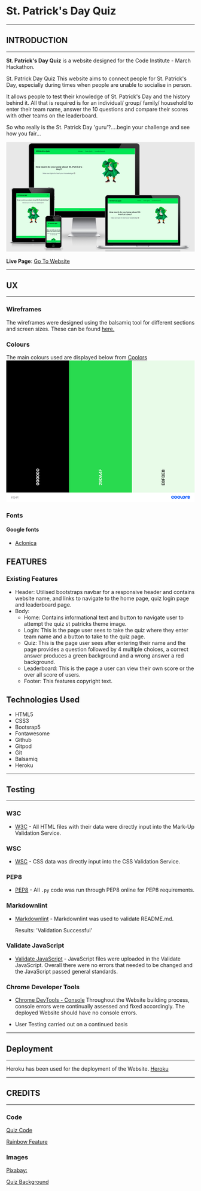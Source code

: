 # St. Patrick's Day Quiz

---

## INTRODUCTION

---

**St. Patrick's Day Quiz** is a website designed for the Code Institute - March
Hackathon.

St. Patrick Day Quiz This website aims to connect people for St. Patrick's Day,
especially
during times when people are unable to socialise in person.

It allows people to test their
knowledge of St. Patrick's Day and the history behind it. All that is required
is for an individual/ group/ family/ household to enter their team name,
answer the 10 questions
and compare their scores with other teams on the leaderboard.

So who really is the St. Patrick Day 'guru'?....begin your challenge and see how
you fair...

![](/static/images/Screenshot%202021-03-08%20at%2011.47.08.png)

**Live Page**:
[Go To Website](https://st-patricks-quiz.herokuapp.com/home)

---

## UX

---

### Wireframes

The wireframes were designed using the balsamiq tool for different
sections and screen sizes.
These can be found [here.](/static/images/St%20Patrick's%20Quiz.pdf)

### Colours

The main colours used are displayed below from [Coolors](https://coolors.co/)
![](/static/images/stpat.png)

### Fonts

#### Google fonts

- [Aclonica](https://fonts.google.com/specimen/Aclonica?preview.text_type=custom)

## FEATURES

### Existing Features

- Header:  Utilised bootstraps navbar for a responsive header and contains
  website name,
  and links to navigate to the home page, quiz login page and leaderboard page.
- Body:
  - Home: Contains informational text and button to navigate user to
    attempt the quiz st
    patricks theme image.
  - Login: This is the page user sees to take the quiz where they enter team
    name and
    a button to take to the quiz page.
  - Quiz: This is the page user sees after entering their name and the
    page provides
    a question followed by 4 multiple choices, a correct answer produces a
    green background
    and a wrong answer a red background.
  - Leaderboard: This is the page a user can view their own score or
    the over all
    score of users.
  - Footer: This features copyright text.

## Technologies Used

- HTML5
- CSS3
- Bootsrap5
- Fontawesome
- Github
- Gitpod
- Git
- Balsamiq
- Heroku

---

## Testing

---

### W3C

- [W3C](https://validator.w3.org/) - All HTML files with
  their data were directly input into the Mark-Up
  Validation Service.

### WSC

- [WSC](https://jigsaw.w3.org/css-validator/) - CSS data was
  directly input into the CSS Validation Service.

### PEP8

- [PEP8](http://pep8online.com/) - All `.py` code
  was run through PEP8 online for PEP8 requirements.

### Markdownlint

- [Markdownlint](https://github.com/Bealby/markdownlint) -
   Markdownlint was used to validate README.md.

   Results: 'Validation Successful'

### Validate JavaScript

- [Validate JavaScript](https://validatejavascript.com/) -
  JavaScript files were uploaded in the Validate JavaScript.
  Overall there were no errors that needed to be changed and
  the JavaScript passed general standards.

### Chrome Developer Tools

- [Chrome DevTools - Console](https://developers.google.com/web/tools/chrome-devtools/)
  Throughout the Website building process, console errors were
  continually assessed and fixed accordingly. The deployed
  Website should have no console errors.

- User Testing carried out on a continued basis

---

## Deployment

---

Heroku has been used for the deployment of the Website.
[Heroku](https://dashboard.heroku.com)

---

## CREDITS

---

### Code

[Quiz Code](https://code-boxx.com/simple-javascript-quiz/)

[Rainbow Feature](https://codepen.io/nohoid/pen/kIfto)

### Images

[Pixabay:](https://pixabay.com/illustrations/leprechaun-cartoon-leprechaun-3972451/)

[Quiz Background](https://cdn.shortpixel.ai/client/q_lossless,ret_img,w_940/https://monaghan.ie/wp-content/uploads/2020/01/FB-Jan-2020-10.png)



